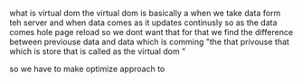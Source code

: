 what is virtual dom
the virtual dom is basically a when we take data form teh server and when data comes as it updates continusly
so as the data comes hole page reload so we dont want that for that we find the difference between previouse data and data which is comming
"the that privouse that which is store that is called as the virtual dom "

so we have to make optimize approach to
